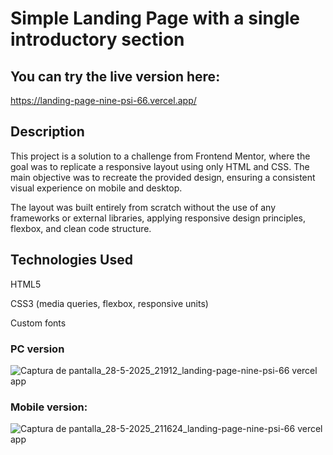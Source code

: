  # Simple Landing Page with a single introductory section

## You can try the live version here:

https://landing-page-nine-psi-66.vercel.app/

## Description 

This project is a solution to a challenge from Frontend Mentor, where the goal was to replicate a responsive layout using only HTML and CSS. The main objective was to recreate the provided design, ensuring a consistent visual experience on mobile and desktop.

The layout was built entirely from scratch without the use of any frameworks or external libraries, applying responsive design principles, flexbox, and clean code structure.

## Technologies Used

HTML5

CSS3 (media queries, flexbox, responsive units)

Custom fonts

### PC version
![Captura de pantalla_28-5-2025_21912_landing-page-nine-psi-66 vercel app](https://github.com/user-attachments/assets/89969607-c549-4335-a18b-83a4767539b5)


### Mobile version:

![Captura de pantalla_28-5-2025_211624_landing-page-nine-psi-66 vercel app](https://github.com/user-attachments/assets/1dc2ea6d-26a4-4296-b371-8be408ac4e3e)
